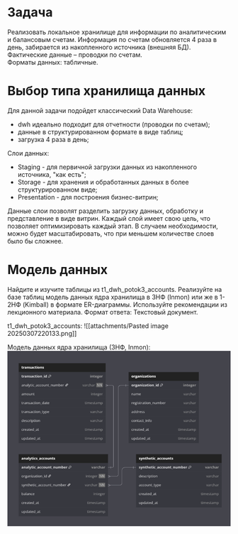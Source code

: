 # Задача
Реализовать локальное хранилище для информации по аналитическим и балансовым счетам. 
Информация по счетам обновляется 4 раза в день, забирается из накопленного источника (внешняя 
БД).  
Фактические данные – проводки по счетам.  
Форматы данных: табличные.  

# Выбор типа хранилища данных
Для данной задачи подойдет классический Data Warehouse:
- dwh идеально подходит для отчетности (проводки по счетам);
- данные в структурированном формате в виде таблиц;
- загрузка 4 раза в день;  

Слои данных:
- Staging - для первичной загрузки данных из накопленного источника, "как есть";
- Storage - для хранения и обработанных данных в более структурированном виде;
- Presentation - для построения бизнес-витрин;

Данные слои позволят разделить загрузку данных, обработку и представление в виде витрин. 
Каждый слой имеет свою цель, что позволяет оптимизировать каждый этап. 
В случаем необходимости, можно будет масштабировать, что при меньшем количестве слоев было бы сложнее.

# Модель данных
Найдите и изучите таблицы из t1_dwh_potok3_accounts. Реализуйте на базе таблиц модель данных 
ядра хранилища в 3НФ (Inmon) или же в 1-2НФ (Kimball) в формате ER-диаграммы. Используйте 
рекомендации из лекционного материала.
Формат ответа: Текстовый документ.

t1_dwh_potok3_accounts:
![[attachments/Pasted image 20250307220133.png]]

Модель данных ядра хранилища (3НФ, Inmon):  
![alt text](attachments/image.png)

